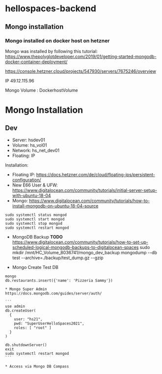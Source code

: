 # hellospaces-backend



## Mongo installation

### Mongo installed on docker host on hetzner

Mongo was installed by following this tutorial: https://www.thepolyglotdeveloper.com/2019/01/getting-started-mongodb-docker-container-deployment/

https://console.hetzner.cloud/projects/547930/servers/7675246/overview

IP 49.12.115.96

Mongo Volume : DockerhostVolume




# Mongo Installation

## Dev

* Server: hsdev01
* Volume: hs_vol01
* Network: hs_net_dev01
* Floating: IP

Installation:
* Floating IP: https://docs.hetzner.com/de/cloud/floating-ips/persistent-configuration/
* New E66 User & UFW: https://www.digitalocean.com/community/tutorials/initial-server-setup-with-ubuntu-18-04 
* Mongo: https://www.digitalocean.com/community/tutorials/how-to-install-mongodb-on-ubuntu-18-04-source

```
sudo systemctl status mongod
sudo systemctl start mongod
sudo systemctl stop mongod
sudo systemctl restart mongod
```
* MongoDB Backup
__TODO__ https://www.digitalocean.com/community/tutorials/how-to-set-up-scheduled-logical-mongodb-backups-to-digitalocean-spaces
sudo mkdir /mnt/HC_Volume_8036741/mongo_dev_backup
mongodump --db test --archive=./backup/test_dump.gz --gzip

* Mongo Create Test DB
````
mongo 
db.restaurants.insert({'name': 'Pizzeria Sammy'})

* Mongo Super Admin
https://docs.mongodb.com/guides/server/auth/

```
use admin
db.createUser(
  {
    user: "hs21",
    pwd: "SuperUserHelloSpaces2021",
    roles: [ "root" ]
  }
)

db.shutdownServer()
exit
sudo systemctl restart mongod
```

* Access via Mongo DB Compass
